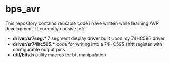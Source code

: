 # bps_avr

This repository contains reusable code i have written while learning AVR development. It currently consists of:

* __driver/sr7seg.*__ 7 segment display driver built upon my 74HC595 driver
* __driver/sr74hc595.*__ code for writing into a 74HC595 shift register with configurable output pins
* __util/bits.h__ utility macros for bit manipulation
